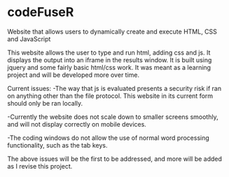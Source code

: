 # codeFuseR
Website that allows users to dynamically create and execute HTML, CSS and JavaScript

This website allows the user to type and run html, adding css and js. It displays the output into an iframe in the 
results window. It is built using jquery and some fairly basic html/css work. It was meant as a learning project and
will be developed more over time. 




Current issues:
-The way that js is evaluated presents a security risk if ran on anything other than the file protocol. This website
in its current form should only be ran locally.

-Currently the website does not scale down to smaller screens smoothly, and will not display correctly on mobile 
devices.

-The coding windows do not allow the use of normal word processing functionality, such as the tab keys.



The above issues will be the first to be addressed, and more will be added as I revise this project.
